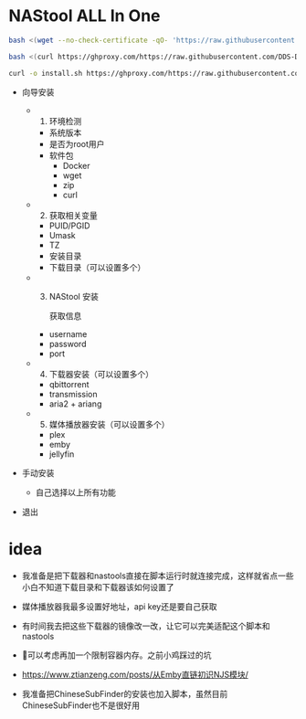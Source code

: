 # NAStool ALL In One

```bash
bash <(wget --no-check-certificate -qO- 'https://raw.githubusercontent.com/DDS-Derek/VideoLab/NAStool/nas-tools-all-in-one/install.sh')
```
```bash
bash <(curl https://ghproxy.com/https://raw.githubusercontent.com/DDS-Derek/VideoLab/NAStool/nas-tools-all-in-one/install.sh)
```
```bash
curl -o install.sh https://ghproxy.com/https://raw.githubusercontent.com/DDS-Derek/VideoLab/NAStool/nas-tools-all-in-one/install.sh && bash install.sh && rm install.sh
```

- 向导安装

  - 1. 环境检测

    - 系统版本
    - 是否为root用户
    - 软件包
      - Docker
      - wget
      - zip
      - curl

  - 2. 获取相关变量

    - PUID/PGID
    - Umask
    - TZ
    - 安装目录
    - 下载目录（可以设置多个）

  - 3. NAStool 安装

       获取信息

    - username
    - password
    - port

  - 4. 下载器安装（可以设置多个）

    - qbittorrent
    - transmission
    - aria2 + ariang

  - 5. 媒体播放器安装（可以设置多个）

    - plex
    - emby
    - jellyfin

- 手动安装
   - 自己选择以上所有功能
- 退出


# idea

- 我准备是把下载器和nastools直接在脚本运行时就连接完成，这样就省点一些小白不知道下载目录和下载器该如何设置了

- 媒体播放器我最多设置好地址，api key还是要自己获取

- 有时间我去把这些下载器的镜像改一改，让它可以完美适配这个脚本和nastools

- 🤣可以考虑再加一个限制容器内存。之前小鸡踩过的坑

- https://www.ztianzeng.com/posts/从Emby直链初识NJS模块/

- 我准备把ChineseSubFinder的安装也加入脚本，虽然目前ChineseSubFinder也不是很好用
